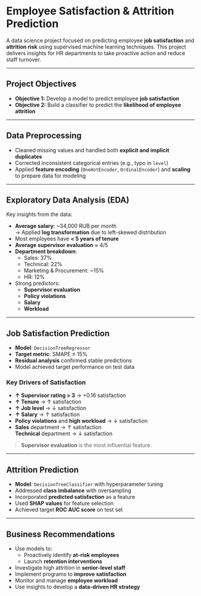 # Employee Satisfaction & Attrition Prediction

A data science project focused on predicting employee **job satisfaction** and **attrition risk** using supervised machine learning techniques. This project delivers insights for HR departments to take proactive action and reduce staff turnover.

---

## Project Objectives

- **Objective 1:** Develop a model to predict employee **job satisfaction**
- **Objective 2:** Build a classifier to predict the **likelihood of employee attrition**

---

## Data Preprocessing

- Cleaned missing values and handled both **explicit and implicit duplicates**
- Corrected inconsistent categorical entries (e.g., typo in `level`)
- Applied **feature encoding** (`OneHotEncoder`, `OrdinalEncoder`) and **scaling** to prepare data for modeling

---

## Exploratory Data Analysis (EDA)

Key insights from the data:

- **Average salary**: ~34,000 RUB per month  
  → Applied **log transformation** due to left-skewed distribution
- Most employees have **< 5 years of tenure**
- **Average supervisor evaluation** ≈ 4/5
- **Department breakdown**:
  - Sales: 37%
  - Technical: 22%
  - Marketing & Procurement: ~15%
  - HR: 12%
- Strong predictors:
  - **Supervisor evaluation**
  - **Policy violations**
  - **Salary**
  - **Workload**

---

## Job Satisfaction Prediction

- **Model**: `DecisionTreeRegressor`
- **Target metric**: SMAPE ≤ 15%
- **Residual analysis** confirmed stable predictions
- Model achieved target performance on test data

### Key Drivers of Satisfaction

- **↑ Supervisor rating > 3** → +0.16 satisfaction
- **↑ Tenure** → ↑ satisfaction
- **↑ Job level** → ↓ satisfaction
- **↑ Salary** → ↑ satisfaction
- **Policy violations** and **high workload** → ↓ satisfaction
- **Sales** department → ↑ satisfaction  
  **Technical** department → ↓ satisfaction

> **Supervisor evaluation** is the most influential feature.

---

## Attrition Prediction

- **Model**: `DecisionTreeClassifier` with hyperparameter tuning
- Addressed **class imbalance** with oversampling
- Incorporated **predicted satisfaction** as a feature
- Used **SHAP values** for feature selection
- Achieved target **ROC AUC score** on test set

---

## Business Recommendations

- Use models to:
  - Proactively identify **at-risk employees**
  - Launch **retention interventions**
- Investigate high attrition in **senior-level staff**
- Implement programs to **improve satisfaction**
- Monitor and manage **employee workload**
- Use insights to develop a **data-driven HR strategy**

